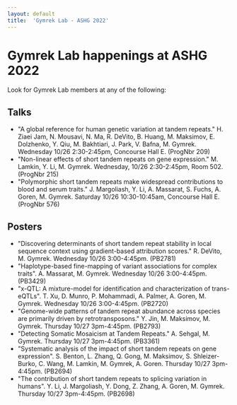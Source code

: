 ```yaml
---
layout: default
title:  'Gymrek Lab - ASHG 2022'
---
```


# Gymrek Lab happenings at ASHG 2022

Look for Gymrek Lab members at any of the following:

## Talks
* "A global reference for human genetic variation at tandem repeats." H. Ziaei Jam, N. Mousavi, N. Ma, R. DeVito, B. Huang, M. Maksimov, E. Dolzhenko, Y. Qiu, M. Bakhtiari, J. Park, V. Bafna, M. Gymrek. Wednesday 10/26 2:30-2:45pm, Concourse Hall E. (ProgNbr 209)
* "Non-linear effects of short tandem repeats on gene expression." M. Lamkin, Y. Li, M. Gymrek. Wednesday, 10/26 2:30-2:45pm, Room 502. (ProgNbr 215)
* "Polymorphic short tandem repeats make widespread contributions to blood and serum traits." J. Margoliash, Y. Li, A. Massarat, S. Fuchs, A. Goren, M. Gymrek. Saturday 10/26 10:30-10:45am, Concourse Hall E. (ProgNbr 576)

## Posters
* "Discovering determinants of short tandem repeat stability in local sequence context using gradient-based attribution scores." R. DeVito, M. Gymrek. Wednesday 10/26 3:00-4:45pm. (PB2781)
* "Haplotype-based fine-mapping of variant associations for complex traits". A. Massarat, M. Gymrek. Wednesday 10/26 3:00-4:45pm. (PB3429)
* "x-QTL: A mixture-model for identification and characterization of trans-eQTLs". T. Xu, D. Munro, P. Mohammadi, A. Palmer, A. Goren, M. Gymrek. Wednesday 10/26 3:00-4:45pm. (PB2720)
* "Genome-wide patterns of tandem repeat abundance across species are primarily driven by retrotransposons." Y. Jin, M. Maksimov, M. Gymrek. Thursday 10/27 3pm-4:45pm. (PB2793)
* "Detecting Somatic Mosaicism at Tandem Repeats." A. Sehgal, M. Gymrek. Thursday 10/27 3pm-4:45pm. (PB3361)
* "Systematic analysis of the impact of short tandem repeats on gene expression". S. Benton, L. Zhang, Q. Gong, M. Maksimov, S. Shleizer-Burko, C. Wang, M. Lamkin, M. Gymrek, A. Goren. Thursday 10/27 3pm-4:45pm. (PB2694)
* "The contribution of short tandem repeats to splicing variation in humans". Y. Li, J. Margoliash, Y. Dong, Z. Zhang, A. Goren, M. Gymrek. Thursday 10/27 3pm-4:45pm. (PB2698)


